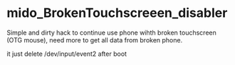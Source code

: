 # mido_BrokenTouchscreeen_disabler

Simple and dirty hack to continue use phone wihth broken touchscreen (OTG mouse), need more to get all data from broken phone.

it just delete /dev/input/event2 after boot


